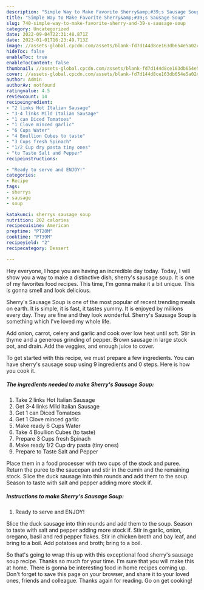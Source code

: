 ```yaml
---
description: "Simple Way to Make Favorite Sherry&amp;#39;s Sausage Soup"
title: "Simple Way to Make Favorite Sherry&amp;#39;s Sausage Soup"
slug: 740-simple-way-to-make-favorite-sherry-and-39-s-sausage-soup
category: Uncategorized
date: 2022-09-04T22:31:48.871Z
date: 2023-01-01T16:23:49.713Z
image: //assets-global.cpcdn.com/assets/blank-fd7d144d8ce163db654e5a02c40b08a2775adb7897d16e4062681dc7e1b2800f.png
hideToc: false
enableToc: true
enableTocContent: false
thumbnail: //assets-global.cpcdn.com/assets/blank-fd7d144d8ce163db654e5a02c40b08a2775adb7897d16e4062681dc7e1b2800f.png
cover: //assets-global.cpcdn.com/assets/blank-fd7d144d8ce163db654e5a02c40b08a2775adb7897d16e4062681dc7e1b2800f.png
author: Admin
authorAv: notfound
ratingvalue: 4.5
reviewcount: 14
recipeingredient:
- "2 links Hot Italian Sausage"
- "3-4 links Mild Italian Sausage"
- "1 can Diced Tomatoes"
- "1 Clove minced garlic"
- "6 Cups Water"
- "4 Boullion Cubes to taste"
- "3 Cups fresh Spinach"
- "1/2 Cup dry pasta tiny ones"
- "to Taste Salt and Pepper"
recipeinstructions:

- "Ready to serve and ENJOY!"
categories:
- Recipe
tags:
- sherrys
- sausage
- soup

katakunci: sherrys sausage soup 
nutrition: 202 calories
recipecuisine: American
preptime: "PT20M"
cooktime: "PT39M"
recipeyield: "2"
recipecategory: Dessert

---
```



Hey everyone, I hope you are having an incredible day today. Today, I will show you a way to make a distinctive dish, sherry&#39;s sausage soup. It is one of my favorites food recipes. This time, I'm gonna make it a bit unique. This is gonna smell and look delicious.

Sherry&#39;s Sausage Soup is one of the most popular of recent trending meals on earth. It is simple, it is fast, it tastes yummy. It is enjoyed by millions every day. They are fine and they look wonderful. Sherry&#39;s Sausage Soup is something which I've loved my whole life.

Add onion, carrot, celery and garlic and cook over low heat until soft. Stir in thyme and a generous grinding of pepper. Brown sausage in large stock pot, and drain. Add the veggies, and enough juice to cover.


To get started with this recipe, we must prepare a few ingredients. You can have sherry&#39;s sausage soup using 9 ingredients and 0 steps. Here is how you cook it.

<!--inarticleads1-->

##### The ingredients needed to make Sherry&#39;s Sausage Soup:

1. Take 2 links Hot Italian Sausage
1. Get 3-4 links Mild Italian Sausage
1. Get 1 can Diced Tomatoes
1. Get 1 Clove minced garlic
1. Make ready 6 Cups Water
1. Take 4 Boullion Cubes (to taste)
1. Prepare 3 Cups fresh Spinach
1. Make ready 1/2 Cup dry pasta (tiny ones)
1. Prepare to Taste Salt and Pepper


Place them in a food processer with two cups of the stock and puree. Return the puree to the saucepan and stir in the cumin and the remaining stock. Slice the duck sausage into thin rounds and add them to the soup. Season to taste with salt and pepper adding more stock if. 

<!--inarticleads2-->

##### Instructions to make Sherry&#39;s Sausage Soup:


1. Ready to serve and ENJOY!

Slice the duck sausage into thin rounds and add them to the soup. Season to taste with salt and pepper adding more stock if. Stir in garlic, onion, oregano, basil and red pepper flakes. Stir in chicken broth and bay leaf, and bring to a boil. Add potatoes and broth; bring to a boil. 

So that's going to wrap this up with this exceptional food sherry&#39;s sausage soup recipe. Thanks so much for your time. I'm sure that you will make this at home. There is gonna be interesting food in home recipes coming up. Don't forget to save this page on your browser, and share it to your loved ones, friends and colleague. Thanks again for reading. Go on get cooking!
